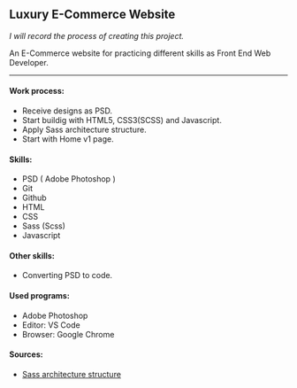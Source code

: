 ## Luxury E-Commerce Website

_I will record the process of creating this project._

An E-Commerce website for practicing different skills as Front End Web Developer.

---

#### Work process:

- Receive designs as PSD.
- Start buildig with HTML5, CSS3(SCSS) and Javascript.
- Apply Sass architecture structure.
- Start with Home v1 page.

#### Skills:

- PSD ( Adobe Photoshop )
- Git
- Github
- HTML
- CSS
- Sass (Scss)
- Javascript

#### Other skills:

- Converting PSD to code.

#### Used programs:

- Adobe Photoshop
- Editor: VS Code
- Browser: Google Chrome

#### Sources:

- [Sass architecture structure](https://www.example.com)
